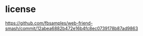 license
=======

https://github.com/fbsamples/web-friend-smash/commit/12abea6882b472e16b4fc8ec0739178b87ad9863
